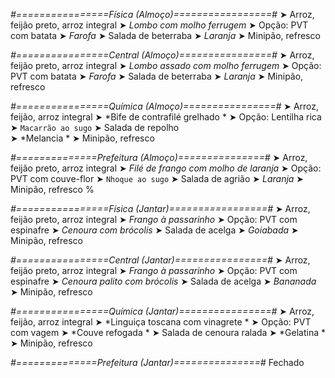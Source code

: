 
*#================Física (Almoço)=================#*
➤ Arroz, feijão preto, arroz integral
➤ *Lombo com molho ferrugem*
➤ Opção: PVT com batata
➤ *Farofa*
➤ Salada de beterraba
➤ *Laranja*
➤ Minipão, refresco

*#================Central (Almoço)================#*
➤ Arroz, feijão preto, arroz integral
➤ *Lombo assado com molho ferrugem*
➤ Opção: PVT com batata
➤ *Farofa*
➤ Salada de beterraba
➤ *Laranja*
➤ Minipão, refresco

*#================Química (Almoço)================#*
➤ Arroz, feijão, arroz integral
➤ *Bife de contrafilé grelhado *
➤ Opção: Lentilha rica 
➤ `Macarrão ao sugo`
➤ Salada de repolho  
➤ *Melancia *
➤ Minipão, refresco

*#==============Prefeitura (Almoço)===============#*
➤ Arroz, feijão preto, arroz integral
➤ *Filé de frango com molho de laranja*
➤ Opção: PVT com couve-flor
➤ `Nhoque ao sugo`
➤ Salada de agrião
➤ *Laranja*
➤ Minipão, refresco
%

*#================Física (Jantar)=================#*
➤ Arroz, feijão preto, arroz integral
➤ *Frango à passarinho*
➤ Opção: PVT com espinafre
➤ *Cenoura com brócolis*
➤ Salada de acelga
➤ *Goiabada*
➤ Minipão, refresco

*#================Central (Jantar)================#*
➤ Arroz, feijão preto, arroz integral
➤ *Frango à passarinho*
➤ Opção: PVT com espinafre
➤ *Cenoura palito com brócolis*
➤ Salada de acelga
➤ *Bananada*
➤ Minipão, refresco

*#================Química (Jantar)================#*
➤ Arroz, feijão, arroz integral
➤ *Linguiça toscana com vinagrete *
➤ Opção: PVT com vagem
➤ *Couve refogada *
➤ Salada de cenoura ralada 
➤ *Gelatina  *
➤ Minipão, refresco

*#==============Prefeitura (Jantar)===============#*
Fechado
